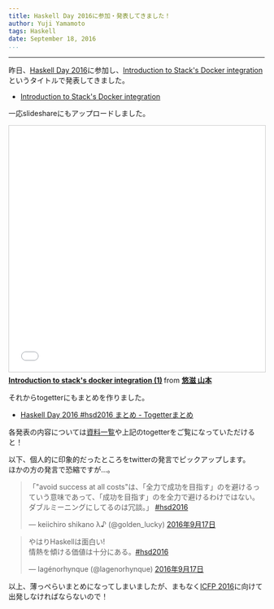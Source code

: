 ```yaml
---
title: Haskell Day 2016に参加・発表してきました！
author: Yuji Yamamoto
tags: Haskell
date: September 18, 2016
...
```

---

昨日、[Haskell Day 2016](http://connpass.com/event/37892/)に参加し、[Introduction to Stack's Docker integration](/slides/2016-09-17-stack-docker-integration.html)というタイトルで発表してきました。  

- [Introduction to Stack's Docker integration](/slides/2016-09-17-stack-docker-integration.html)

一応slideshareにもアップロードしました。

<iframe src="//www.slideshare.net/slideshow/embed_code/key/hiP5VqaUQ2rDtp" width="595" height="485" frameborder="0" marginwidth="0" marginheight="0" scrolling="no" style="border:1px solid #CCC; border-width:1px; margin-bottom:5px; max-width: 100%;" allowfullscreen> </iframe> <div style="margin-bottom:5px"> <strong> <a href="//www.slideshare.net/igrep/introduction-to-stacks-docker-integration-1" title="Introduction to stack&#x27;s docker integration (1)" target="_blank">Introduction to stack&#x27;s docker integration (1)</a> </strong> from <strong><a href="//www.slideshare.net/igrep" target="_blank">悠滋 山本</a></strong> </div>

それからtogetterにもまとめを作りました。

- [Haskell Day 2016 #hsd2016 まとめ - Togetterまとめ](http://togetter.com/li/1025781)

各発表の内容については[資料一覧](http://connpass.com/event/37892/presentation/)や上記のtogetterをご覧になっていただけると！

以下、個人的に印象的だったところをtwitterの発言でピックアップします。  
ほかの方の発言で恐縮ですが...。

<blockquote class="twitter-tweet" data-lang="ja"><p lang="ja" dir="ltr">「&quot;avoid success at all costs&quot;は、「全力で成功を目指す」のを避けるっていう意味であって、「成功を目指す」のを全力で避けるわけではない。ダブルミーニングにしてるのは冗談。」 <a href="https://twitter.com/hashtag/hsd2016?src=hash">#hsd2016</a></p>&mdash; keiichiro shikano λ♪ (@golden_lucky) <a href="https://twitter.com/golden_lucky/status/777062920609894400">2016年9月17日</a></blockquote>
<script async src="//platform.twitter.com/widgets.js" charset="utf-8"></script>
<blockquote class="twitter-tweet" data-lang="ja"><p lang="ja" dir="ltr">やはりHaskellは面白い!<br>情熱を傾ける価値は十分にある。<a href="https://twitter.com/hashtag/hsd2016?src=hash">#hsd2016</a></p>&mdash; lagénorhynque (@lagenorhynque) <a href="https://twitter.com/lagenorhynque/status/777090967635505153">2016年9月17日</a></blockquote>
<script async src="//platform.twitter.com/widgets.js" charset="utf-8"></script>

以上、薄っぺらいまとめになってしまいましたが、まもなく[ICFP 2016](http://conf.researchr.org/home/icfp-2016)に向けて出発しなければならないので！
